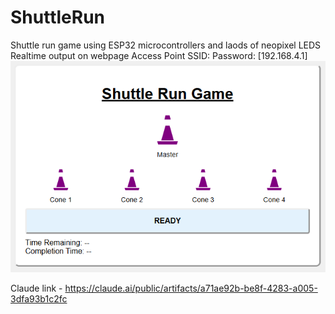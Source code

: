 # ShuttleRun
Shuttle run game using ESP32 microcontrollers and laods of neopixel LEDS
Realtime output on webpage Access Point SSID:     Password:    [192.168.4.1]
![Screenshot of the webpage serviced from the Master ESP32 Access Point.](https://github.com/Hydrostevo/ShuttleRun/blob/main/Webpage-Master_2.6.png?raw=true)


Claude link - https://claude.ai/public/artifacts/a71ae92b-be8f-4283-a005-3dfa93b1c2fc
